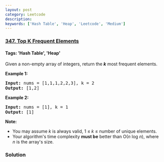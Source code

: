 ```yaml
---
layout: post
category: Leetcode
description: 
keywords: ['Hash Table', 'Heap', 'Leetcode', 'Medium']
---
```

### [347. Top K Frequent Elements](https://leetcode.com/problems/top-k-frequent-elements)

#### Tags: 'Hash Table', 'Heap'

<div class="content__u3I1 question-content__JfgR"><div><p>Given a non-empty array of integers, return the <b><i>k</i></b> most frequent elements.</p>
<p><strong>Example 1:</strong></p>
<pre><strong>Input: </strong>nums = <span id="example-input-1-1">[1,1,1,2,2,3]</span>, k = <span id="example-input-1-2">2</span>
<strong>Output: </strong><span id="example-output-1">[1,2]</span>
</pre>
<div>
<p><strong>Example 2:</strong></p>
<pre><strong>Input: </strong>nums = <span id="example-input-2-1">[1]</span>, k = <span id="example-input-2-2">1</span>
<strong>Output: </strong><span id="example-output-2">[1]</span></pre>
</div>
<p><b>Note: </b></p>
<ul>
<li>You may assume <i>k</i> is always valid, 1 ≤ <i>k</i> ≤ number of unique elements.</li>
<li>Your algorithm's time complexity <b>must be</b> better than O(<i>n</i> log <i>n</i>), where <i>n</i> is the array's size.</li>
</ul>
</div></div>

### Solution
